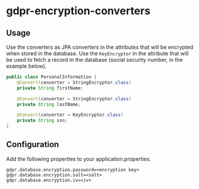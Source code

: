 # gdpr-encryption-converters

## Usage

Use the converters as JPA converters in the attributes that will be encrypted when stored in the database.
Use the `KeyEncryptor` in the attribute that will be used to fetch a record in the database (social security number, in the example below).   


```java
public class PersonalInformation {
    @Convert(converter = StringEncryptor.class)
    private String firstName;

    @Convert(converter = StringEncryptor.class)
    private String lastName;

    @Convert(converter = KeyEncryptor.class)
    private String ssn;
}
```

## Configuration

Add the following properties to your application.properties.

```properties
gdpr.database.encryption.password=<encryption key>
gdpr.database.encryption.salt=<salt>
gdpr.database.encryption.iv=<iv>
```